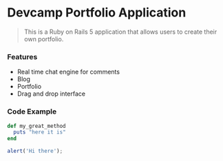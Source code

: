 # Devcamp Portfolio Application
 
> This is a Ruby on Rails 5 application that allows users to create their own portfolio.

### Features

- Real time chat engine for comments 
- Blog 
- Portfolio
- Drag and drop interface 

### Code Example 

```ruby
def my_great_method
  puts "here it is"
end
```

```javascript
alert('Hi there');
```